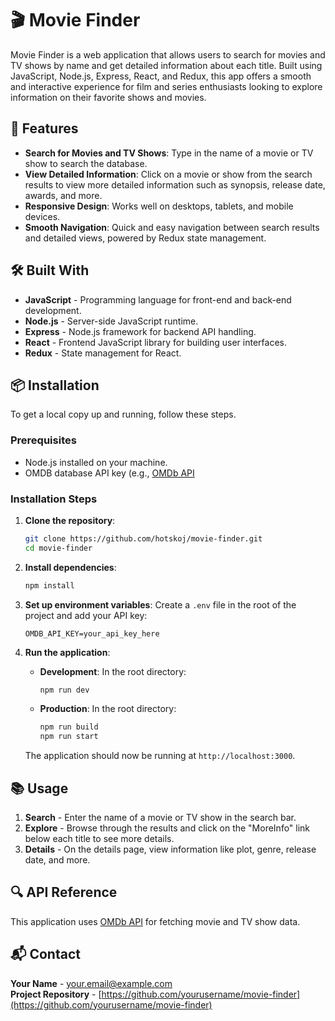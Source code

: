 # 🎬 Movie Finder

Movie Finder is a web application that allows users to search for movies and TV shows by name and get detailed information about each title. Built using JavaScript, Node.js, Express, React, and Redux, this app offers a smooth and interactive experience for film and series enthusiasts looking to explore information on their favorite shows and movies.

## 🚀 Features

- **Search for Movies and TV Shows**: Type in the name of a movie or TV show to search the database.
- **View Detailed Information**: Click on a movie or show from the search results to view more detailed information such as synopsis, release date, awards, and more.
- **Responsive Design**: Works well on desktops, tablets, and mobile devices.
- **Smooth Navigation**: Quick and easy navigation between search results and detailed views, powered by Redux state management.

## 🛠️ Built With

- **JavaScript** - Programming language for front-end and back-end development.
- **Node.js** - Server-side JavaScript runtime.
- **Express** - Node.js framework for backend API handling.
- **React** - Frontend JavaScript library for building user interfaces.
- **Redux** - State management for React.

## 📦 Installation

To get a local copy up and running, follow these steps.

### Prerequisites

- Node.js installed on your machine.
- OMDB database API key (e.g., [OMDb API](https://www.omdbapi.com/)

### Installation Steps

1. **Clone the repository**:
    ```bash
    git clone https://github.com/hotskoj/movie-finder.git
    cd movie-finder
    ```

2. **Install dependencies**:
    ```bash
    npm install
    ```

3. **Set up environment variables**:
    Create a `.env` file in the root of the project and add your API key:
    ```plaintext
    OMDB_API_KEY=your_api_key_here
    ```

4. **Run the application**:

    - **Development**: In the root directory:
        ```bash
        npm run dev
        ```

    - **Production**: In the root directory:
        ```bash
        npm run build
        npm run start
        ```

    The application should now be running at `http://localhost:3000`.

## 📚 Usage

1. **Search** - Enter the name of a movie or TV show in the search bar.
2. **Explore** - Browse through the results and click on the "MoreInfo" link below each title to see more details.
3. **Details** - On the details page, view information like plot, genre, release date, and more.

## 🔍 API Reference

This application uses [OMDb API](https://www.omdbapi.com/) for fetching movie and TV show data.

## 📬 Contact

**Your Name** - [your.email@example.com](mailto:your.email@example.com)  
**Project Repository** - [https://github.com/yourusername/movie-finder](https://github.com/yourusername/movie-finder)
